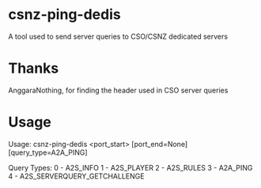 # csnz-ping-dedis
 A tool used to send server queries to CSO/CSNZ dedicated servers

# Thanks
 AnggaraNothing, for finding the header used in CSO server queries
 
# Usage
 Usage: csnz-ping-dedis <ip> <port_start> [port_end=None] [query_type=A2A_PING]
 
Query Types:
0 - A2S_INFO
1 - A2S_PLAYER
2 - A2S_RULES
3 - A2A_PING
4 - A2S_SERVERQUERY_GETCHALLENGE
